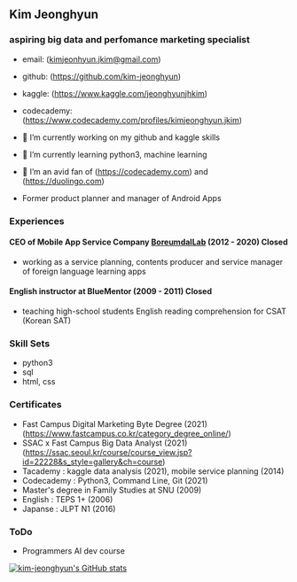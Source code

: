 ## Kim Jeonghyun
### aspiring big data and perfomance marketing specialist

- email: (kimjeonhyun.jkim@gmail.com)
- github: (https://github.com/kim-jeonghyun)
- kaggle: (https://www.kaggle.com/jeonghyunjhkim)
- codecademy: (https://www.codecademy.com/profiles/kimjeonghyun.jkim)

- 🔭 I’m currently working on my github and kaggle skills
- 🌱 I’m currently learning python3, machine learning
- 👯 I’m an avid fan of (https://codecademy.com) and (https://duolingo.com)
- Former product planner and manager of Android Apps 

### Experiences

#### CEO of Mobile App Service Company [BoreumdalLab](https://play.google.com/store/apps/dev?id=4668137433251011654) (2012 - 2020) Closed

- working as a service planning, contents producer and service manager of foreign language learning apps

#### English instructor at BlueMentor (2009 - 2011) Closed

- teaching high-school students English reading comprehension for CSAT (Korean SAT)

### Skill Sets
- python3
- sql
- html, css

### Certificates
- Fast Campus Digital Marketing Byte Degree (2021) (https://www.fastcampus.co.kr/category_degree_online/)
- SSAC x Fast Campus Big Data Analyst (2021) (https://ssac.seoul.kr/course/course_view.jsp?id=22228&s_style=gallery&ch=course)
- Tacademy : kaggle data analysis (2021), mobile service planning (2014)
- Codecademy : Python3, Command Line, Git (2021)
- Master's degree in Family Studies at SNU (2009)
- English : TEPS 1+ (2006)
- Japanse : JLPT N1 (2016)

### ToDo
- Programmers AI dev course

[![kim-jeonghyun's GitHub stats](https://github-readme-stats.vercel.app/api?username=kim-jeonghyun&count_private=true)](https://github.com/anuraghazra/github-readme-stats)
